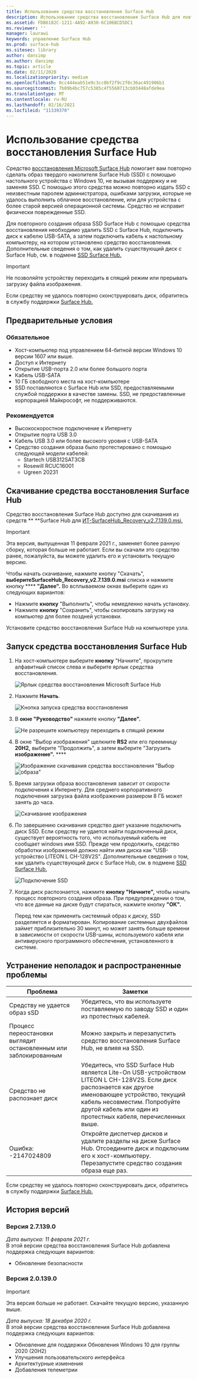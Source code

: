 ```yaml
---
title: Использование средства восстановления Surface Hub
description: Использование средства восстановления Surface Hub для повторного создания образа SSD.
ms.assetid: FDB6182C-1211-4A92-A930-6C106BCD5DC1
ms.reviewer: ''
manager: laurawi
keywords: управление Surface Hub
ms.prod: surface-hub
ms.sitesec: library
author: dansimp
ms.author: dansimp
ms.topic: article
ms.date: 02/11/2020
ms.localizationpriority: medium
ms.openlocfilehash: 0cc444eab51e9c3cc0bf2f9c2f0c36ac491906b1
ms.sourcegitcommit: 7b09b4bc757c5385c4f5560713cb03448afde9ea
ms.translationtype: MT
ms.contentlocale: ru-RU
ms.lasthandoff: 02/16/2021
ms.locfileid: "11339370"
---
```

# Использование средства восстановления Surface Hub

Средство [восстановления Microsoft Surface Hub](https://www.microsoft.com/download/details.aspx?id=52210) помогает вам повторно сделать образ твердого накопителя Surface Hub (SSD) с помощью настольного устройства с Windows 10, не вызывая поддержку и не заменяя SSD. С помощью этого средства можно повторно издать SSD с неизвестным паролем администратора, ошибками загрузки, которые не удалось выполнить облачное восстановление, или для устройства с более старой версией операционной системы. Средство не исправит физически поврежденные SSD.

Для повторного создания образа SSD Surface Hub с помощью средства восстановления необходимо удалить SSD с Surface Hub, подключить диск к кабелю USB-SATA, а затем подключить кабель к настольному компьютеру, на котором установлено средство восстановления. Дополнительные сведения о том, как удалить существующий диск с Surface Hub, см. в подмене [SSD Surface Hub.](surface-hub-ssd-replacement.md)

> [!IMPORTANT]
> Не позволяйте устройству переходить в спящий режим или прерывать загрузку файла изображения.

Если средству не удалось повторно сконструировать диск, обратитесь в службу поддержки [Surface Hub.](https://support.microsoft.com/help/4037644/surface-contact-surface-warranty-and-software-support)

##  <a name="prerequisites"></a>Предварительные условия

###  <a name="mandatory"></a>Обязательное

- Хост-компьютер под управлением 64-битной версии Windows 10 версии 1607 или выше.
- Доступ к Интернету
- Открытие USB-порта 2.0 или более большого порта
- Кабель USB-SATA
- 10 ГБ свободного места на хост-компьютере
- SSD поставляются с Surface Hub или SSD, предоставляемыми службой поддержки в качестве замены. SSD, не предоставленные корпорацией Майкрософт, не поддерживаются.

###  <a name="recommended"></a>Рекомендуется

- Высокоскоростное подключение к Интернету
- Открытие порта USB 3.0
- Кабель USB 3.0 или более высокого уровня с USB-SATA
- Средство создания образа было протестировано с помощью следующей модели кабелей:
    - Startech USB312SAT3CB
    - Rosewill RCUC16001
    - Ugreen 20231

##  <a name="download-surface-hub-recovery-tool"></a>Скачивание средства восстановления Surface Hub

Средство восстановления Surface Hub доступно для скачивания из средств ** **Surface Hub для [ИТ-SurfaceHub_Recovery_v2.7.139.0.msi.](https://www.microsoft.com/download/details.aspx?id=52210)

> [!IMPORTANT]
> Эта версия, выпущенная 11 февраля 2021 г., заменяет более ранную сборку, которая больше не работает. Если вы скачали это средство ранее, пожалуйста, вы можете удалить его и установить текущую версию.

Чтобы начать скачивание, нажмите кнопку "Скачать", **выберитеSurfaceHub_Recovery_v2.7.139.0.msi** списка и нажмите кнопку **** **"Далее".** Во всплываемом окнах выберите один из следующих вариантов:

- Нажмите **кнопку** "Выполнить", чтобы немедленно начать установку.
- Нажмите **кнопку** "Сохранить", чтобы скопировать загрузку на компьютер для более поздней установки.

Установите средство восстановления Surface Hub на компьютере узла.

##  <a name="run-surface-hub-recovery-tool"></a>Запуск средства восстановления Surface Hub

1. На хост-компьютере выберите **кнопку** "Начните", прокрутите алфавитный список слева и выберите ярлык средства восстановления.

    ![Ярлык средства восстановления Microsoft Surface Hub](images/shrt-shortcut.png)

2. Нажмите **Начать**.

    ![Кнопка запуска средства восстановления](images/shrt-start.png)


3. В **окне "Руководство"** нажмите кнопку **"Далее".**

    ![Не разрешите компьютеру переходить в спящий режим](images/shrt-guidance.png)

4. В окне "Выбор изображения" щелкните **RS2** или его преемницу **20H2,** выберите "Продолжить", а затем выберите "Загрузить **изображение".** ****

     ![Изображение скачивания средства восстановления "Выбор ](images/shrt-select-image.png) ![ образа"](images/shrt-download-image.png)

5. Время загрузки образа восстановления зависит от скорости подключения к Интернету. Для среднего корпоративного подключения загрузка файла изображения размером 8 ГБ может занять до часа.

    ![Скачивание изображения](images/shrt-download.png)



5. По завершению скачивания средство дает указание подключить диск SSD. Если средству не удается найти подключенный диск, существует вероятность того, что используемый кабель не сообщает windows имя SSD.  Прежде чем продолжить, средство обработки изображений должно найти имя диска как "USB-устройство LITEON L CH-128V2S".  Дополнительные сведения о том, как удалить существующий диск с Surface Hub, см. в подмене [SSD Surface Hub.](surface-hub-ssd-replacement.md)

    ![Подключение SSD](images/shrt-drive.png)

6. Когда диск распознается, нажмите **кнопку "Начните",** чтобы начать процесс повторного создания образа. При предупреждении о том, что все данные на диске будут стираться, нажмите кнопку **"ОК".**



    Перед тем как применить системный образ к диску, SSD разделяется и форматирован. Копирование системных двухфайлов займет приблизительно 30 минут, но может занять больше времени в зависимости от скорости USB-шины, используемого кабеля или антивирусного программного обеспечения, установленного в системе.



##  <a name="troubleshooting-and-common-problems"></a>Устранение неполадок и распространенные проблемы

Проблема | Заметки
--- | ---
Средству не удается образ sSD | Убедитесь, что вы используете поставляемую по заводу SSD и один из протестных кабелей.
Процесс переостановки выглядит остановленным или заблокированным | Можно закрыть и перезапустить средство восстановления Surface Hub, не влияя на SSD.
Средство не распознает диск | Убедитесь, что SSD Surface Hub является Lite-On USB-устройством LITEON L CH-128V2S.  Если диск распознается как другое именовающее устройство, текущий кабель несовместим. Попробуйте другой кабель или один из протестных кабеля, перечисленных выше.
Ошибка: -2147024809 | Откройте диспетчер дисков и удалите разделы на диске Surface Hub.  Отсоедините диск и подключим его к хост-компьютеру. Перезапустите средство создания образа еще раз.

Если средству не удалось повторно сконструировать диск, обратитесь в службу поддержки [Surface Hub.](https://support.microsoft.com/help/4037644/surface-contact-surface-warranty-and-software-support)

##  <a name="version-history"></a>История версий


###  <a name="version-v2.7.139.0"></a>Версия 2.7.139.0

*Дата выпуска: 11 февраля 2021 г.*<br>
В этой версии средства восстановления Surface Hub добавлена поддержка следующих вариантов:

- Обновление безопасности


###  <a name="version-v2.0.139.0"></a>Версия 2.0.139.0

> [!IMPORTANT]
> Эта версия больше не работает. Скачайте текущую версию, указанную выше. 

*Дата выпуска: 18 декабря 2020 г.*<br>
В этой версии средства восстановления Surface Hub добавлена поддержка следующих вариантов:
- Обновление для поддержки Обновления Windows 10 для группы 2020 (20H2)
- Улучшения пользовательского интерфейса
- Архитектурные изменения
- Добавления телеметрии

